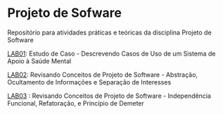 # Projeto de Sofware

Repositório para atividades práticas e teóricas da disciplina Projeto de Software


[LAB01](labs/lab-mentcare.md): Estudo de Caso - Descrevendo Casos de Uso de um Sistema de Apoio à Saúde Mental

[LAB02](labs/lab-conceitos-basicos-parte1.md): Revisando Conceitos de Projeto de Software - Abstração, Ocultamento de Informações e Separação de Interesses

[LAB03](labs/lab-conceitos-basicos-parte2.md)
: Revisando Conceitos de Projeto de Software - Independência Funcional, Refatoração, e Princípio de Demeter
